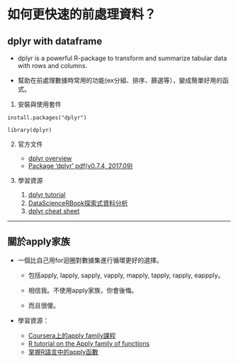 # 如何更快速的前處理資料？

## dplyr with dataframe

* dplyr is a powerful R-package to transform and summarize tabular data with rows and columns.

* 幫助在前處理數據時常用的功能(ex分組、排序、篩選等），變成簡單好用的函式。

1. 安裝與使用套件
```
install.packages("dplyr")

library(dplyr)
```

2. 官方文件
    * [dplyr overview](http://dplyr.tidyverse.org/index.html)
    * [Package ‘dplyr’ pdf(v0.7.4, 2017.09)](https://cran.r-project.org/web/packages/dplyr/dplyr.pdf)

3. 學習資源

    1. [dplyr tutorial](http://genomicsclass.github.io/book/pages/dplyr_tutorial.html)
    2. [DataScienceRBook探索式資料分析](https://yijutseng.github.io/DataScienceRBook/eda.html)
    3. [dplyr cheat sheet](https://www.rstudio.com/wp-content/uploads/2015/02/data-wrangling-cheatsheet.pdf)

---

## 關於apply家族

* 一個比自己用for迴圈對數據集進行循環更好的選擇。

    * 包括apply, lapply, sapply, vapply, mapply, tapply, rapply, eappply。

    * 相信我。不使用apply家族，你會後悔。

    * 而且很傻。

* 學習資源：
    * [Coursera上的apply family課程](https://www.coursera.org/learn/r-programming/lecture/t5iuo/loop-functions-lapply)
    * [R tutorial on the Apply family of functions](https://www.r-bloggers.com/r-tutorial-on-the-apply-family-of-functions/)
    * [掌握R語言中的apply函數](http://blog.fens.me/r-apply/)